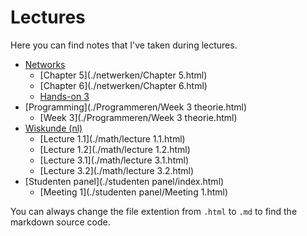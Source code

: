# Lectures

Here you can find notes that I've taken during lectures.

* [Networks](./netwerken/index.html)
  * [Chapter 5](./netwerken/Chapter 5.html)
  * [Chapter 6](./netwerken/Chapter 6.html)
  * [Hands-on 3](./netwerken/hands-on3.html)
* [Programming](./Programmeren/Week 3 theorie.html)
  * [Week 3](./Programmeren/Week 3 theorie.html)
* [Wiskunde (nl)](./math/index.html)
  * [Lecture 1.1](./math/lecture 1.1.html)
  * [Lecture 1.2](./math/lecture 1.2.html)
  * [Lecture 3.1](./math/lecture 3.1.html)
  * [Lecture 3.2](./math/lecture 3.2.html)
* [Studenten panel](./studenten panel/index.html)
  * [Meeting 1](./studenten panel/Meeting 1.html)

You can always change the file extention from `.html` to `.md` to find the markdown source code.

